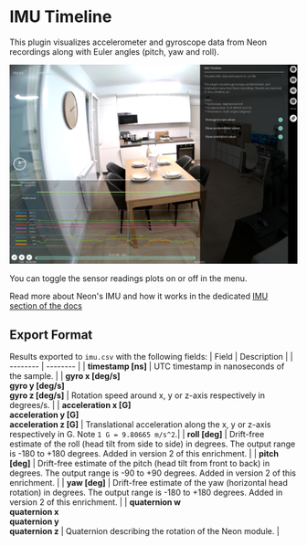 # IMU Timeline
This plugin visualizes accelerometer and gyroscope data from Neon recordings along with Euler angles (pitch, yaw and roll).

![IMU](./np-imu.webp)

You can toggle the sensor readings plots on or off in the menu.

Read more about Neon's IMU and how it works in the dedicated [IMU section of the docs](../../data-collection/data-streams/#movement-imu-data)

## Export Format
Results exported to `imu.csv` with the following fields:
| Field | Description | 
| -------- | -------- | 
| **timestamp [ns]** | UTC timestamp in nanoseconds of the sample.    |
| **gyro x [deg/s]**<br />**gyro y [deg/s]**<br />**gyro z [deg/s]** | Rotation speed around x, y or z-axis respectively in degrees/s.    |
| **acceleration&nbsp;x&nbsp;[G]**<br />**acceleration&nbsp;y&nbsp;[G]**<br />**acceleration z [G]** | Translational acceleration along the x, y or z-axis respectively in G. Note `1 G = 9.80665 m/s^2`.|
| **roll [deg]** | Drift-free estimate of the roll (head tilt from side to side) in degrees. The output range is -180 to +180 degrees. Added in version 2 of this enrichment.    |
| **pitch [deg]** | Drift-free estimate of the pitch (head tilt from front to back) in degrees. The output range is -90 to +90 degrees. Added in version 2 of this enrichment. |
| **yaw [deg]** | Drift-free estimate of the yaw (horizontal head rotation) in degrees. The output range is -180 to +180 degrees. Added in version 2 of this enrichment. |
| **quaternion w**<br />**quaternion x**<br />**quaternion y**<br />**quaternion z** | Quaternion describing the rotation of the Neon module. |